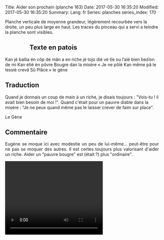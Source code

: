 Title: Aider son prochain (planche 163)
Date: 2017-05-30 16:35:20
Modified: 2017-05-30 16:35:20
Summary: 
Lang: fr
Series: planches
series_index: 170

Planche verticale de moyenne grandeur, légèrement recourbée vers la droite, un peu plus large en haut. Les traces du pinceau qui a servi a teindre la planche sont visibles.

<figure class="image-block" style="float: left;">
  <img alt="" src="{static}/images/planche_163.png">
  <figcaption style="max-width: 319px"></figcaption>
</figure>

## Texte en patois
Kan jé ballia én côp de mân a en riche jé tojo dié vé tïe ou l’aïé bien bezïon de mi  Kan étié èn pôvre Bougre dan la misère « Je ne pôïè Kan même pâ le lessiè crevâ Sû Plâce »  		        le gène

## Traduction
Quand je donnais un coup de main à un riche, je disais toujours : "Vois-tu ! il avait bien besoin de moi !".
Quand c'était pour un pauvre diable dans la misère : "Je ne peux quand même pas le laisser crever de faim sur place".

Le Gène

## Commentaire
<p style="text-align:justify;">Eugène se moque ici avec modestie un peu de lui-même… peut-être pour ne pas se moquer des autres.
Il est certes toujours plus valorisant d'aider un riche. Aider un "pauvre bougre" est (était ?) plus "ordinaire". </p>






<video width="320" height="240" controls>
  <source src="https://d1njpgd0ygatdn.cloudfront.net/video_163.mp4" type="video/mp4">
</video>
